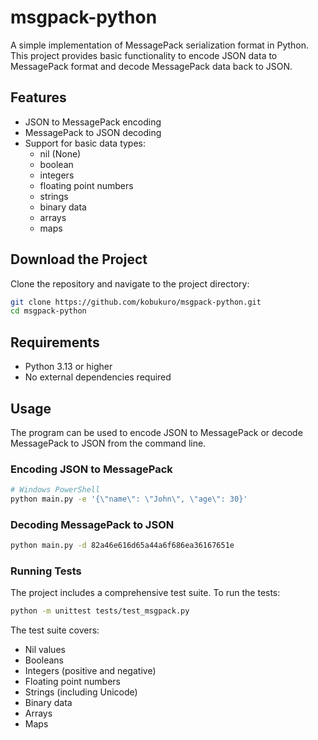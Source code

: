 # msgpack-python

A simple implementation of MessagePack serialization format in Python. This project provides basic functionality to encode JSON data to MessagePack format and decode MessagePack data back to JSON.

## Features

- JSON to MessagePack encoding
- MessagePack to JSON decoding
- Support for basic data types:
  - nil (None)
  - boolean
  - integers
  - floating point numbers
  - strings
  - binary data
  - arrays
  - maps

## Download the Project

Clone the repository and navigate to the project directory:
```bash
git clone https://github.com/kobukuro/msgpack-python.git
cd msgpack-python
```

## Requirements
- Python 3.13 or higher
- No external dependencies required


## Usage

The program can be used to encode JSON to MessagePack or decode MessagePack to JSON from the command line.

### Encoding JSON to MessagePack

``` bash
# Windows PowerShell
python main.py -e '{\"name\": \"John\", \"age\": 30}'
```
### Decoding MessagePack to JSON
``` bash
python main.py -d 82a46e616d65a44a6f686ea36167651e
```
### Running Tests
The project includes a comprehensive test suite. To run the tests:
``` bash
python -m unittest tests/test_msgpack.py
```
The test suite covers:
- Nil values
- Booleans
- Integers (positive and negative)
- Floating point numbers
- Strings (including Unicode)
- Binary data
- Arrays
- Maps